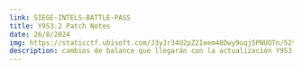 ```yaml
---
link: SIEGE-INTELS-BATTLE-PASS
title: Y9S3.2 Patch Notes
date: 26/8/2024
img: https://staticctf.ubisoft.com/J3yJr34U2pZ2Ieem48Dwy9uqj5PNUQTn/52tFum7rktvK5JcYzmNLKD/a66875fca4e242cf9139ac027a4bf4d5/r6s_y9s3_twins-shells-battlepass_keyart.jpg
description: cambios de balance que llegarán con la actualización Y9S3
---
```


